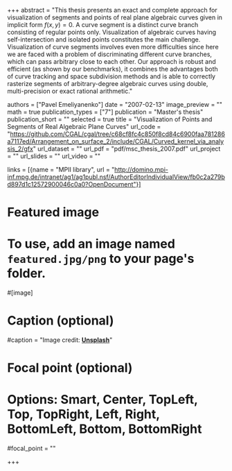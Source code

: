+++
abstract = "This thesis presents an exact and complete approach for visualization of segments and points of real plane algebraic curves given in implicit form $f(x,y) = 0$. A curve segment is a distinct curve branch consisting of regular points only. Visualization of algebraic curves having self-intersection and isolated points constitutes the main challenge. Visualization of curve segments involves even more difficulties since here we are faced with a problem of discriminating different curve branches, which can pass arbitrary close to each other. Our approach is robust and efficient (as shown by our benchmarks), it combines the advantages both of curve tracking and space subdivision methods and is able to correctly rasterize segments of arbitrary-degree algebraic curves using double, multi-precision or exact rational arithmetic."

authors = ["Pavel Emeliyanenko"]
date = "2007-02-13"
image_preview = ""
math = true
publication_types = ["7"]
publication = "Master's thesis"
publication_short = ""
selected = true
title = "Visualization of Points and Segments of Real Algebraic Plane Curves"
url_code = "https://github.com/CGAL/cgal/tree/c68cf8fc4c850f8cd84c6900faa781286a7117ed/Arrangement_on_surface_2/include/CGAL/Curved_kernel_via_analysis_2/gfx"
url_dataset = ""
url_pdf = "pdf/msc_thesis_2007.pdf"
url_project = ""
url_slides = ""
url_video = ""

links = [{name = "MPII library", url = "http://domino.mpi-inf.mpg.de/intranet/ag1/ag1publ.nsf/AuthorEditorIndividualView/fb0c2a279bd897d1c12572900046c0a0?OpenDocument"}]

# Featured image
# To use, add an image named `featured.jpg/png` to your page's folder. 
#[image]
  # Caption (optional)
  #caption = "Image credit: [**Unsplash**](https://unsplash.com/photos/pLCdAaMFLTE)"

  # Focal point (optional)
  # Options: Smart, Center, TopLeft, Top, TopRight, Left, Right, BottomLeft, Bottom, BottomRight
  #focal_point = ""

+++
